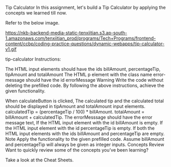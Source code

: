 Tip Calculator
In this assignment, let's build a Tip Calculator by applying the concepts we learned till now.

Refer to the below image.

https://nkb-backend-media-static-tenxiitian.s3.ap-south-1.amazonaws.com/tenxiitian_prod/programs/Tech+Programs/frontend-content/ccbp/coding-practice-questions/dynamic-webapps/tip-calculator-v1.gif

tip-calculator
Instructions:

The HTML input elements should have the ids billAmount, percentageTip, tipAmount and totalAmount
The HTML p element with the class name error-message should have the id errorMessage
Warning
Write the code without deleting the prefilled code.
By following the above instructions, achieve the given functionality.

When calculateButton is clicked,
The calculated tip and the calculated total should be displayed in tipAmount and totalAmount input elements.
calculatedTip = (percentageTip / 100) * billAmount.
totalAmount = billAmount + calculatedTip.
The errorMesssage should have the error message text,
If the HTML input element with the id billAmount is empty.
If the HTML input element with the id percentageTip is empty.
If both the HTML input elements with the ids billAmount and percentageTip are empty.
Note
Apply the functionality to the given prefilled code.
Assume billAmount and percentageTip will always be given as integer inputs.
Concepts Review
Want to quickly review some of the concepts you’ve been learning?

Take a look at the Cheat Sheets.